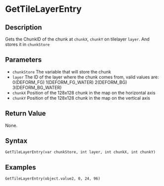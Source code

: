 # GetTileLayerEntry

## Description
Gets the ChunkID of the chunk at `chunkX`, `chunkY` on tilelayer `layer`. And stores it in `chunkStore`

## Parameters
- `chunkStore`
The variable that will store the chunk
- `layer`
The ID of the layer where the chunk comes from, valid values are: 
    0(DEFORM_FG)
    1(DEFORM_FG_WATER)
    2(DEFORM_BG)
    3(DEFORM_BG_WATER)
- `chunkX`
Position of the 128x128 chunk in the map on the horizontal axis
- `chunkY`
Position of the 128x128 chunk in the map on the vertical axis

## Return Value
None.

## Syntax
```
GetTileLayerEntry(var chunkStore, int layer, int chunkX, int chunkY)
```

## Examples
```
GetTileLayerEntry(object.value2, 0, 24, 96)
```